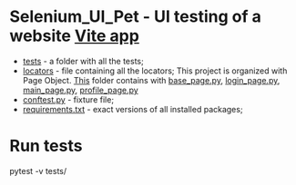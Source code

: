# Selenium_UI_Pet - UI testing of a website [Vite app](http://34.141.58.52:8080/#/)

- [tests](https://github.com/yulipoli/Selenium_UI_Pet/tree/master/tests) - a folder with all the tests;
- [locators](https://github.com/yulipoli/Selenium_UI_Pet/blob/master/locators/locator.py) - file containing all the locators;
This project is organized with Page Object. [This](https://github.com/yulipoli/Selenium_UI_Pet/tree/master/pages) folder contains with [base_page.py](https://github.com/yulipoli/Selenium_UI_Pet/blob/master/pages/base_page.py), [login_page.py](https://github.com/yulipoli/Selenium_UI_Pet/blob/master/pages/login_page.py), [main_page.py](https://github.com/yulipoli/Selenium_UI_Pet/blob/master/pages/main_page.py), [profile_page.py](https://github.com/yulipoli/Selenium_UI_Pet/blob/master/pages/profile_page.py) 
- [conftest.py](https://github.com/yulipoli/Selenium_UI_Pet/blob/master/conftest.py) - fixture file;
- [requirements.txt](https://github.com/yulipoli/Selenium_UI_Pet/blob/master/requirements.txt) - exact versions of all installed packages;

# Run tests
pytest -v tests/




